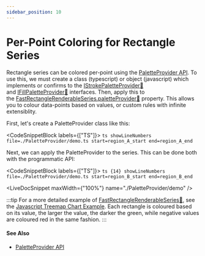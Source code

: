 ```yaml
---
sidebar_position: 10
---
```


# Per-Point Coloring for Rectangle Series

Rectangle series can be colored per-point using the [PaletteProvider API](/2d-charts/chart-types/palette-provider-api/palette-provider-api-overview). To use this, we must create a class (typescript) or object (javascript) which implements or confirms to the [IStrokePaletteProvider:blue_book:](https://www.scichart.com/documentation/js/current/typedoc/interfaces/istrokepaletteprovider.html) and [IFillPaletteProvider:blue_book:](https://www.scichart.com/documentation/js/current/typedoc/interfaces/ifillpaletteprovider.html) interfaces. Then, apply this to the [FastRectangleRenderableSeries.paletteProvider:blue_book:](https://www.scichart.com/documentation/js/current/typedoc/classes/fastrectanglerenderableseries.html#paletteprovider) property. This allows you to colour data-points based on values, or custom rules with infinite extensiblity.

First, let's create a PaletteProvider class like this:

<CodeSnippetBlock labels={["TS"]}>
    ```ts showLineNumbers file=./PaletteProvider/demo.ts start=region_A_start end=region_A_end
    ```
</CodeSnippetBlock>

Next, we can apply the PaletteProvider to the series. This can be done both with the programmatic API:

<CodeSnippetBlock labels={["TS"]}>
    ```ts {14} showLineNumbers file=./PaletteProvider/demo.ts start=region_B_start end=region_B_end
    ```
</CodeSnippetBlock>

<LiveDocSnippet maxWidth={"100%"} name="./PaletteProvider/demo" />

:::tip
For a more detailed example of [FastRectangleRenderableSeries:blue_book:](https://www.scichart.com/documentation/js/current/typedoc/classes/fastrectanglerenderableseries.html), see the [Javascript Treemap Chart Example](http://stagingdemo2.scichart.com/demo/iframe/treemap-chart). Each rectangle is coloured based on its value, the larger the value, the darker the green, while negative values are coloured red in the same fashion.
:::

#### See Also

- [PaletteProvider API](/2d-charts/chart-types/palette-provider-api/palette-provider-api-overview)